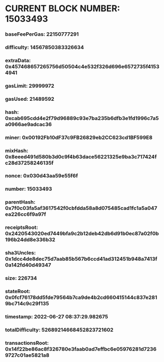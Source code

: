 # CURRENT BLOCK NUMBER: 15033493

### baseFeePerGas: 22150777291
### difficulty: 14567850383326634
### extraData: 0x457468657265756d50504c4e532f326d696e6572735f41534941
### gasLimit: 29999972
### gasUsed: 21489592
### hash: 0xcab695cdd4e2f79d96889c93e7ba235b6dfb3e1fd1996c7a5a0966ae9adcac36
### miner: 0x00192Fb10dF37c9FB26829eb2CC623cd1BF599E8
### mixHash: 0x8eeed491d580b3d0c9f4b63dace56221325e9ba3c717424fc28d37258246135f
### nonce: 0x030d43aa59e55f6f
### number: 15033493
### parentHash: 0x7f0c03fa5af3617542f0cbfdda58a8d075485cad1fc1a5a047ea226cc6f9a97f
### receiptsRoot: 0x2420543020ed7449bfa9c2b12deb42db6d91b0ec87a02f0b196b24dd8e336b32
### sha3Uncles: 0x1dcc4de8dec75d7aab85b567b6ccd41ad312451b948a7413f0a142fd40d49347
### size: 226734
### stateRoot: 0x0fcf76178dd5fde79564b7ca9de4b2cd660415144c837e2819bc714c9c29f135
### timestamp: 2022-06-27 08:37:29.982675
### totalDifficulty: 52689214668452823721602
### transactionsRoot: 0x14f22be86ac8f326780e3faab0ad7effbc6e05976281d72369727c01ae5821a8

